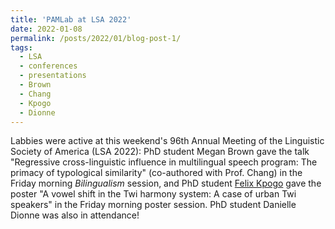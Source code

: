 ```yaml
---
title: 'PAMLab at LSA 2022'
date: 2022-01-08
permalink: /posts/2022/01/blog-post-1/
tags:
  - LSA
  - conferences
  - presentations
  - Brown
  - Chang
  - Kpogo
  - Dionne
---
```


Labbies were active at this weekend's 96th Annual Meeting of the Linguistic Society of America (LSA 2022): PhD student Megan Brown gave the talk "Regressive cross-linguistic influence in multilingual speech program: The primacy of typological similarity" (co-authored with Prof. Chang) in the Friday morning <em>Bilingualism</em> session, and PhD student <a href="https://www.felixkpogo.com/" target="_blank" rel="noopener noreferrer">Felix Kpogo</a> gave the poster "A vowel shift in the Twi harmony system: A case of urban Twi speakers" in the Friday morning poster session. PhD student Danielle Dionne was also in attendance!
